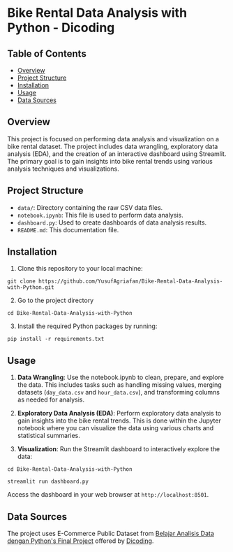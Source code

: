 # Bike Rental Data Analysis with Python - Dicoding

## Table of Contents

- [Overview](#overview)
- [Project Structure](#project-structure)
- [Installation](#installation)
- [Usage](#usage)
- [Data Sources](#data-sources)

## Overview

This project is focused on performing data analysis and visualization on a bike rental dataset. The project includes data wrangling, exploratory data analysis (EDA), and the creation of an interactive dashboard using Streamlit. The primary goal is to gain insights into bike rental trends using various analysis techniques and visualizations.

## Project Structure

- `data/`: Directory containing the raw CSV data files.
- `notebook.ipynb`: This file is used to perform data analysis.
- `dashboard.py`: Used to create dashboards of data analysis results.
- `README.md`: This documentation file.

## Installation

1. Clone this repository to your local machine:

```
git clone https://github.com/YusufAgriafan/Bike-Rental-Data-Analysis-with-Python.git
```

2. Go to the project directory

```
cd Bike-Rental-Data-Analysis-with-Python
```

3. Install the required Python packages by running:

```
pip install -r requirements.txt
```

## Usage

1. **Data Wrangling**: Use the notebook.ipynb to clean, prepare, and explore the data. This includes tasks such as handling missing values, merging datasets (`day_data.csv` and `hour_data.csv`), and transforming columns as needed for analysis.

2. **Exploratory Data Analysis (EDA)**: Perform exploratory data analysis to gain insights into the bike rental trends. This is done within the Jupyter notebook where you can visualize the data using various charts and statistical summaries.

3. **Visualization**: Run the Streamlit dashboard to interactively explore the data:

```
cd Bike-Rental-Data-Analysis-with-Python
```
```
streamlit run dashboard.py
```

Access the dashboard in your web browser at `http://localhost:8501`.

## Data Sources

The project uses E-Commerce Public Dataset from [Belajar Analisis Data dengan Python's Final Project](https://drive.google.com/file/d/1RaBmV6Q6FYWU4HWZs80Suqd7KQC34diQ/view) offered by [Dicoding](https://www.dicoding.com/).
